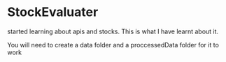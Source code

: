 # StockEvaluater
started learning about apis and stocks. This is what I have learnt about it.

You will need to create a data folder and a proccessedData folder for it to work
